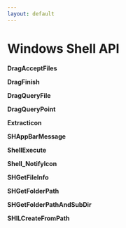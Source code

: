 ```yaml
---
layout: default
---
```

Windows Shell API
====================

**DragAcceptFiles**

**DragFinish**

**DragQueryFile**

**DragQueryPoint**

**Extracticon**

**SHAppBarMessage**

**ShellExecute**

**Shell_NotifyIcon**

**SHGetFileInfo**

**SHGetFolderPath**

**SHGetFolderPathAndSubDir**

**SHILCreateFromPath**